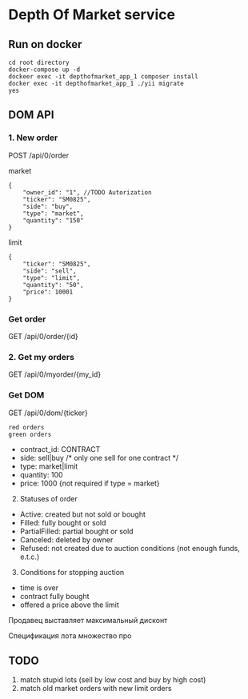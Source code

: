 # Depth Of Market service

## Run on docker

    cd root directory
    docker-compose up -d
    dockeer exec -it depthofmarket_app_1 composer install
    docker exec -it depthofmarket_app_1 ./yii migrate
    yes

## DOM API
### 1. New order
POST /api/0/order

market
```
{
    "owner_id": "1", //TODO Autorization
    "ticker": "SM0825",
    "side": "buy",
    "type": "market",
    "quantity": "150"
}
```
limit
```
{
    "ticker": "SM0825",
    "side": "sell",
    "type": "limit",
    "quantity": "50",
    "price": 10001
}
```
### Get order
GET /api/0/order/{id}

### 2. Get my orders
GET /api/0/myorder/{my_id}

### Get DOM
GET /api/0/dom/{ticker}

    red orders
    green orders
    
* contract_id: CONTRACT
* side: sell|buy /* only one sell for one contract */
* type: market|limit
* quantity: 100
* price: 1000 {not required if type = market}

2. Statuses of order
* Active: created but not sold or bought
* Filled: fully bought or sold
* PartialFilled: partial bought or sold
* Canceled: deleted by owner
* Refused: not created due to auction conditions (not enough funds, e.t.c.)

3. Conditions for stopping auction
* time is over
* contract fully bought
* offered a price above the limit

Продавец выставляет максимальный дисконт

Спецификация лота множество про

## TODO

1. match stupid lots (sell by low cost and buy by high cost)
2. match old market orders with new limit orders
